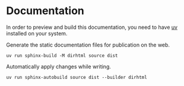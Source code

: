 # Documentation

In order to preview and build this documentation, you need to have [uv](https://docs.astral.sh/uv/getting-started/installation/) installed on your system.

Generate the static documentation files for publication on the web.

```shell
uv run sphinx-build -M dirhtml source dist
```

Automatically apply changes while writing.

```shell
uv run sphinx-autobuild source dist --builder dirhtml
```
